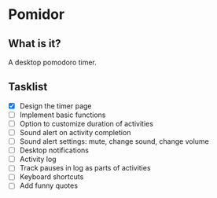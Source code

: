 # Pomidor

## What is it?

A desktop pomodoro timer.

## Tasklist

- [x] Design the timer page
- [ ] Implement basic functions
- [ ] Option to customize duration of activities
- [ ] Sound alert on activity completion
- [ ] Sound alert settings: mute, change sound, change volume
- [ ] Desktop notifications
- [ ] Activity log
- [ ] Track pauses in log as parts of activities
- [ ] Keyboard shortcuts
- [ ] Add funny quotes
